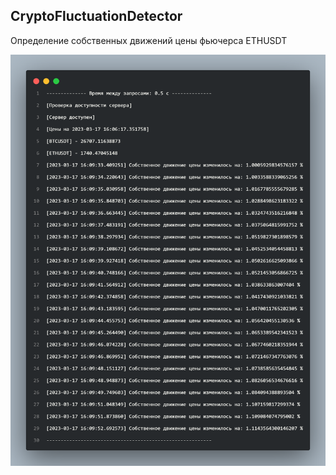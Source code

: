 ## CryptoFluctuationDetector
Определение собственных движений цены фьючерса ETHUSDT


![Пример вывода в консоль](https://github.com/EfremovEgor/CryptoFluctuationDetector/blob/main/images/output.png?raw=true)
